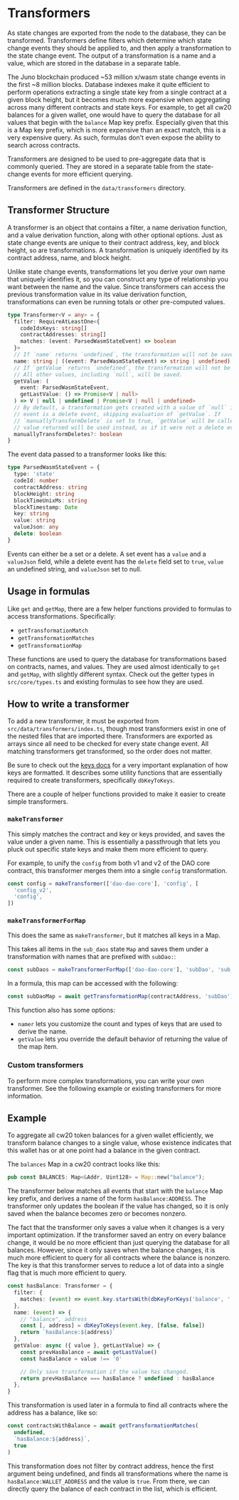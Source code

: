 # Transformers

As state changes are exported from the node to the database, they can be
transformed. Transformers define filters which determine which state change
events they should be applied to, and then apply a transformation to the state
change event. The output of a transformation is a name and a value, which are
stored in the database in a separate table.

The Juno blockchain produced ~53 million x/wasm state change events in the first
~8 million blocks. Database indexes make it quite efficient to perform
operations extracting a single state key from a single contract at a given block
height, but it becomes much more expensive when aggregating across many
different contracts and state keys. For example, to get all cw20 balances for a
given wallet, one would have to query the database for all values that begin
with the `balance` Map key prefix. Especially given that this is a Map key
prefix, which is more expensive than an exact match, this is a very expensive
query. As such, formulas don't even expose the ability to search across
contracts.

Transformers are designed to be used to pre-aggregate data that is commonly
queried. They are stored in a separate table from the state-change events for
more efficient querying.

Transformers are defined in the `data/transformers` directory.

## Transformer Structure

A transformer is an object that contains a filter, a name derivation function,
and a value derivation function, along with other optional options. Just as
state change events are unique to their contract address, key, and block height,
so are transformations. A transformation is uniquely identified by its contract
address, name, and block height.

Unlike state change events, transformations let you derive your own name that
uniquely identifies it, so you can construct any type of relationship you want
between the name and the value. Since transformers can access the previous
transformation value in its value derivation function, transformations can even
be running totals or other pre-computed values.

```ts
type Transformer<V = any> = {
  filter: RequireAtLeastOne<{
    codeIdsKeys: string[]
    contractAddresses: string[]
    matches: (event: ParsedWasmStateEvent) => boolean
  }>
  // If `name` returns `undefined`, the transformation will not be saved.
  name: string | ((event: ParsedWasmStateEvent) => string | undefined)
  // If `getValue` returns `undefined`, the transformation will not be saved.
  // All other values, including `null`, will be saved.
  getValue: (
    event: ParsedWasmStateEvent,
    getLastValue: () => Promise<V | null>
  ) => V | null | undefined | Promise<V | null | undefined>
  // By default, a transformation gets created with a value of `null` if the
  // event is a delete event, skipping evaluation of `getValue`. If
  // `manuallyTransformDelete` is set to true, `getValue` will be called and the
  // value returned will be used instead, as if it were not a delete event.
  manuallyTransformDeletes?: boolean
}
```

The event data passed to a transformer looks like this:

```ts
type ParsedWasmStateEvent = {
  type: 'state'
  codeId: number
  contractAddress: string
  blockHeight: string
  blockTimeUnixMs: string
  blockTimestamp: Date
  key: string
  value: string
  valueJson: any
  delete: boolean
}
```

Events can either be a set or a delete. A set event has a `value` and a
`valueJson` field, while a delete event has the `delete` field set to `true`,
`value` an undefined string, and `valueJson` set to null.

## Usage in formulas

Like `get` and `getMap`, there are a few helper functions provided to formulas
to access transformations. Specifically:

- `getTransformationMatch`
- `getTransformationMatches`
- `getTransformationMap`

These functions are used to query the database for transformations based on
contracts, names, and values. They are used almost identically to `get` and
`getMap`, with slightly different syntax. Check out the getter types in
`src/core/types.ts` and existing formulas to see how they are used.

## How to write a transformer

To add a new transformer, it must be exported from
`src/data/transformers/index.ts`, though most transformers exist in one of the
nested files that are imported there. Transformers are exported as arrays since
all need to be checked for every state change event. All matching transformers
get transformed, so the order does not matter.

Be sure to check out the [keys docs](./keys.md) for a very important explanation
of how keys are formatted. It describes some utility functions that are
essentially required to create transformers, specifically `dbKeyToKeys`.

There are a couple of helper functions provided to make it easier to create
simple transformers.

### `makeTransformer`

This simply matches the contract and key or keys provided, and saves the value
under a given name. This is essentially a passthrough that lets you pluck out
specific state keys and make them more efficient to query.

For example, to unify the `config` from both v1 and v2 of the DAO core contract,
this transformer merges them into a single `config` transformation.

```ts
const config = makeTransformer(['dao-dao-core'], 'config', [
  'config_v2',
  'config',
])
```

### `makeTransformerForMap`

This does the same as `makeTransformer`, but it matches all keys in a Map.

This takes all items in the `sub_daos` state `Map` and saves them under a
transformation with names that are prefixed with `subDao:`:

```ts
const subDaos = makeTransformerForMap(['dao-dao-core'], 'subDao', 'sub_daos')
```

In a formula, this map can be accessed with the following:

```ts
const subDaoMap = await getTransformationMap(contractAddress, 'subDao')
```

This function also has some options:

- `namer` lets you customize the count and types of keys that are used to derive
  the name.
- `getValue` lets you override the default behavior of returning the value of
  the map item.

### Custom transformers

To perform more complex transformations, you can write your own transformer. See
the following example or existing transformers for more information.

## Example

To aggregate all cw20 token balances for a given wallet efficiently, we
transform balance changes to a single value, whose existence indicates that this
wallet has or at one point had a balance in the given contract.

The `balances` Map in a cw20 contract looks like this:

```rust
pub const BALANCES: Map<&Addr, Uint128> = Map::new("balance");
```

The transformer below matches all events that start with the `balance` Map key
prefix, and derives a name of the form `hasBalance:ADDRESS`. The transformer
only updates the boolean if the value has changed, so it is only saved when the
balance becomes zero or becomes nonzero.

The fact that the transformer only saves a value when it changes is a very
important optimization. If the transformer saved an entry on every balance
change, it would be no more efficient than just querying the database for all
balances. However, since it only saves when the balance changes, it is much more
efficient to query for all contracts where the balance is nonzero. The key is
that this transformer serves to reduce a lot of data into a single flag that is
much more efficient to query.

```ts
const hasBalance: Transformer = {
  filter: {
    matches: (event) => event.key.startsWith(dbKeyForKeys('balance', '')),
  },
  name: (event) => {
    // "balance", address
    const [, address] = dbKeyToKeys(event.key, [false, false])
    return `hasBalance:${address}`
  },
  getValue: async ({ value }, getLastValue) => {
    const prevHasBalance = await getLastValue()
    const hasBalance = value !== '0'

    // Only save transformation if the value has changed.
    return prevHasBalance === hasBalance ? undefined : hasBalance
  },
}
```

This transformation is used later in a formula to find all contracts where the
address has a balance, like so:

```ts
const contractsWithBalance = await getTransformationMatches(
  undefined,
  `hasBalance:${address}`,
  true
)
```

This transformation does not filter by contract address, hence the first
argument being undefined, and finds all transformations where the name is
`hasBalance:WALLET_ADDRESS` and the value is `true`. From there, we can directly
query the balance of each contract in the list, which is efficient.
